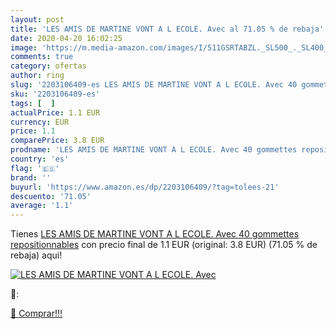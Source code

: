 ```yaml
---
layout: post
title: 'LES AMIS DE MARTINE VONT A L ECOLE. Avec al 71.05 % de rebaja'
date: 2020-04-20 16:02:25
image: 'https://m.media-amazon.com/images/I/511GSRTABZL._SL500_._SL400_.jpg'
comments: true
category: ofertas
author: ring
slug: '2203106409-es LES AMIS DE MARTINE VONT A L ECOLE. Avec 40 gommettes...'
sku: '2203106409-es'
tags: [  ]
actualPrice: 1.1 EUR
currency: EUR
price: 1.1
comparePrice: 3.8 EUR
prodname: 'LES AMIS DE MARTINE VONT A L ECOLE. Avec 40 gommettes repositionnables'
country: 'es'
flag: '🇪🇸'
brand: ''
buyurl: 'https://www.amazon.es/dp/2203106409/?tag=tolees-21'
descuento: '71.05'
average: '1.1'
---
```


Tienes [LES AMIS DE MARTINE VONT A L ECOLE. Avec 40 gommettes repositionnables](https://www.amazon.es/dp/2203106409/?tag=tolees-21) con precio final de  1.1 EUR (original: 3.8 EUR) (71.05 %  de rebaja) aqui!

[![LES AMIS DE MARTINE VONT A L ECOLE. Avec](https://m.media-amazon.com/images/I/511GSRTABZL._SL500_._SL400_.jpg)](https://www.amazon.es/dp/2203106409/?tag=tolees-21)

🔎:


[🛒 Comprar!!!](https://www.amazon.es/dp/2203106409/?tag=tolees-21)
